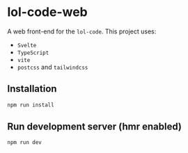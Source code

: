 # lol-code-web

A web front-end for the `lol-code`. This project uses:

- `Svelte`
- `TypeScript`
- `vite`
- `postcss` and `tailwindcss`

## Installation

```bash
npm run install
```

## Run development server (hmr enabled)

```bash
npm run dev
```
